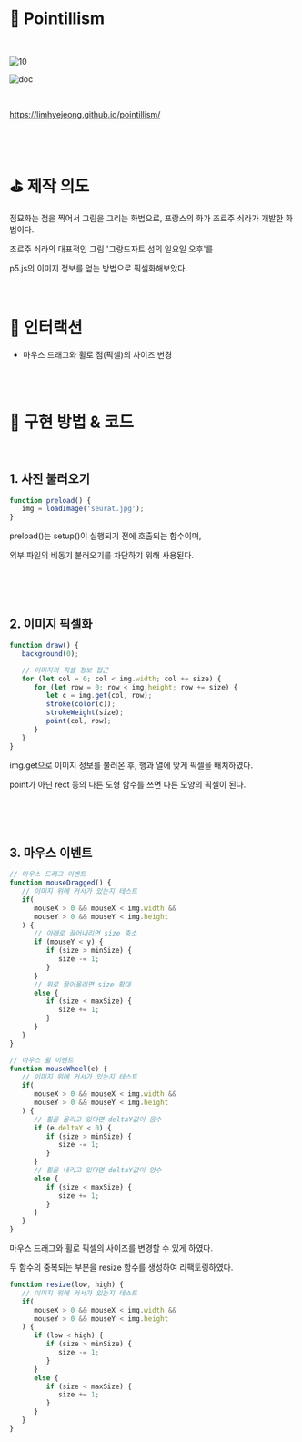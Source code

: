 # 🏁 Pointillism
<br/>

![10](https://user-images.githubusercontent.com/84780174/139401901-8f5b53ba-8c76-4682-b53b-9fcdda230ba0.jpg)

![doc](https://user-images.githubusercontent.com/84780174/139401824-3c289d8e-0ebe-4569-93cf-e0a590edd53e.jpg)

<br/>


<a href="https://limhyejeong.github.io/pointillism/" target="_black">https://limhyejeong.github.io/pointillism/</a>

<br/><br/>

# ⛳️ 제작 의도

점묘화는 점을 찍어서 그림을 그리는 화법으로, 프랑스의 화가 조르주 쇠라가 개발한 화법이다.

조르주 쇠라의 대표적인 그림 '그랑드자트 섬의 일요일 오후'를

p5.js의 이미지 정보를 얻는 방법으로 픽셀화해보았다.
<br/><br/><br/>

# 🧩 인터랙션

- 마우스 드래그와 휠로 점(픽셀)의 사이즈 변경

<br/><br/>

# 🎨 구현 방법 & 코드
<br/>

## 1. 사진 불러오기

```jsx
function preload() {
   img = loadImage('seurat.jpg');
}
```

preload()는 setup()이 실행되기 전에 호출되는 함수이며,

외부 파일의 비동기 불러오기를 차단하기 위해 사용된다.

<br/><br/><br/>

## 2. 이미지 픽셀화

```jsx
function draw() {
   background(0);

   // 이미지의 픽셀 정보 접근
   for (let col = 0; col < img.width; col += size) {
      for (let row = 0; row < img.height; row += size) {
         let c = img.get(col, row);
         stroke(color(c));
         strokeWeight(size);
         point(col, row);
      }
   }
}
```

img.get으로 이미지 정보를 불러온 후, 행과 열에 맞게 픽셀을 배치하였다.

point가 아닌 rect 등의 다른 도형 함수를 쓰면 다른 모양의 픽셀이 된다.

<br/><br/><br/>

## 3. 마우스 이벤트

```jsx
// 마우스 드래그 이벤트
function mouseDragged() {
   // 이미지 위에 커서가 있는지 테스트
   if(
      mouseX > 0 && mouseX < img.width &&
      mouseY > 0 && mouseY < img.height
   ) {
      // 아래로 끌어내리면 size 축소
      if (mouseY < y) {
         if (size > minSize) {
            size -= 1;
         }
      }
      // 위로 끌어올리면 size 확대
      else {
         if (size < maxSize) {
            size += 1;
         }
      }
   }
}
```

```jsx
// 마우스 휠 이벤트
function mouseWheel(e) {
   // 이미지 위에 커서가 있는지 테스트
   if(
      mouseX > 0 && mouseX < img.width &&
      mouseY > 0 && mouseY < img.height
   ) {
      // 휠을 올리고 있다면 deltaY값이 음수
      if (e.deltaY < 0) {
         if (size > minSize) {
            size -= 1;
         }
      }
      // 휠을 내리고 있다면 deltaY값이 양수
      else {
         if (size < maxSize) {
            size += 1;
         }
      }
   }
}
```

마우스 드래그와 휠로 픽셀의 사이즈를 변경할 수 있게 하였다.

두 함수의 중복되는 부분을 resize 함수를 생성하여 리팩토링하였다.

```jsx
function resize(low, high) {
   // 이미지 위에 커서가 있는지 테스트
   if(
      mouseX > 0 && mouseX < img.width &&
      mouseY > 0 && mouseY < img.height
   ) {
      if (low < high) {
         if (size > minSize) {
            size -= 1;
         }
      }
      else {
         if (size < maxSize) {
            size += 1;
         }
      }
   }
}
```
